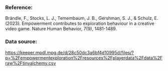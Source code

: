 ### Reference:

Brändle, F., Stocks, L. J., Temembaum, J. B., Gershman, S. J., & Schulz, E. (2023). Empowerment contributes to exploration behaviour in a creative video game. Nature Human Behavior, 7(9), 1481-1489.

### Data source:

https://keeper.mpdl.mpg.de/d/28c50dc3a6bf4d10995d/files/?p=%2Fempowermentexploration%2Fresources%2Fplayerdata%2Fdata%2Fraw%2Ftinyalchemy.csv

